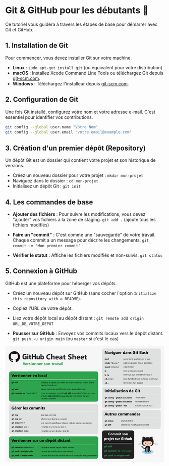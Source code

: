 # Git & GitHub pour les débutants 🚀

Ce tutoriel vous guidera à travers les étapes de base pour démarrer avec Git et GitHub.

## 1\. Installation de Git

Pour commencer, vous devez installer Git sur votre machine.

  * **Linux** : `sudo apt-get install git` (ou équivalent pour votre distribution)
  * **macOS** : Installez Xcode Command Line Tools ou téléchargez Git depuis [git-scm.com](https://git-scm.com/).
  * **Windows** : Téléchargez l'installeur depuis [git-scm.com](https://git-scm.com/).

## 2\. Configuration de Git

Une fois Git installé, configurez votre nom et votre adresse e-mail. C'est essentiel pour identifier vos contributions.

```bash
git config --global user.name "Votre Nom"
git config --global user.email "votre.email@example.com"
```

## 3\. Création d'un premier dépôt (Repository)

Un dépôt Git est un dossier qui contient votre projet et son historique de versions.

  * Créez un nouveau dossier pour votre projet : `mkdir mon-projet`
  * Naviguez dans le dossier : `cd mon-projet`
  * Initialisez un dépôt Git : `git init`

## 4\. Les commandes de base

  * **Ajouter des fichiers** : Pour suivre les modifications, vous devez "ajouter" vos fichiers à la zone de staging.
    `git add .` (ajoute tous les fichiers modifiés)

  * **Faire un "commit"** : C'est comme une "sauvegarde" de votre travail. Chaque commit a un message pour décrire les changements.
    `git commit -m "Mon premier commit"`

  * **Vérifier le statut** : Affiche les fichiers modifiés et non-suivis.
    `git status`

## 5\. Connexion à GitHub

GitHub est une plateforme pour héberger vos dépôts.

  * Créez un nouveau dépôt sur GitHub (sans cocher l'option `Initialize this repository with a README`).

  * Copiez l'URL de votre dépôt.

  * Liez votre dépôt local au dépôt distant :
    `git remote add origin URL_DE_VOTRE_DEPOT`

  * **Pousser sur GitHub** : Envoyez vos commits locaux vers le dépôt distant.
    `git push -u origin main` (ou `master` si c'est le cas)

![Screenshot](versionner-GitHub.png)